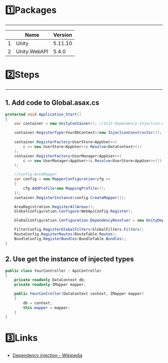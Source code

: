 # 1️⃣Packages
---
| | Name | Version |
|-|-|-|
|1| Unity | 5.11.10
|2| Unity.WebAPI | 5.4.0

# 2️⃣Steps
---
## 1. Add code to Global.asax.cs
```csharp
protected void Application_Start()
{
	var container = new UnityContainer(); //Init-Dependency-Injection-Container

	container.RegisterType<YourDbContext>(new InjectionConstructor());
	
	container.RegisterFactory<UserStore<AppUser>>(
		c => new UserStore<AppUser>(c.Resolve<DataContext>())    
	);
	container.RegisterFactory<UserManager<AppUser>>(
		c => new UserManager<AppUser>(c.Resolve<UserStore<AppUser>>())
	);

	//Config-AutoMapper
	var config = new MapperConfiguration(cfg =>
	{
		cfg.AddProfile(new MappingProfile());
	});
	container.RegisterInstance(config.CreateMapper());

	AreaRegistration.RegisterAllAreas();
	GlobalConfiguration.Configure(WebApiConfig.Register);

	GlobalConfiguration.Configuration.DependencyResolver = new UnityDependencyResolver(container); //Config-Dependency-Injection

	FilterConfig.RegisterGlobalFilters(GlobalFilters.Filters);
	RouteConfig.RegisterRoutes(RouteTable.Routes);
	BundleConfig.RegisterBundles(BundleTable.Bundles);
}
```
## 2. Use get the instance of injected types

```csharp
public class YourController : ApiController
{
	private readonly DataContext db;
	private readonly IMapper mapper;

	public YourController(DataContext context, IMapper mapper)
	{
		db = context;
		this.mapper = mapper;
	}
}
```

# 3️⃣Links

- [Dependency injection - Wikipedia](https://en.wikipedia.org/wiki/Dependency_injection#:~:text=In%20software%20engineering%2C%20dependency%20injection,leading%20to%20loosely%20coupled%20programs.)

